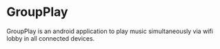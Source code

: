 # GroupPlay
GroupPlay is an android application to play music simultaneously via wifi lobby in all connected devices.
